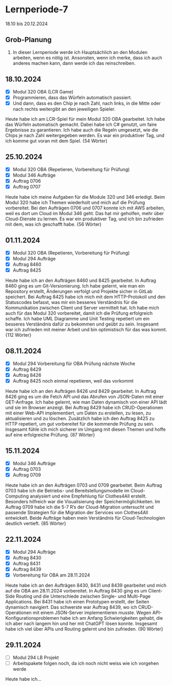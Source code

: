 # Lernperiode-7

18.10 bis 20.12.2024

## Grob-Planung

1. In dieser Lernperiode werde ich Hauptsächlich an den Modulen arbeiten, wenn es nötig ist. Ansonsten, wenn ich merke, dass ich auch anderes machen kann, dann werde ich das reinschreiben.

## 18.10.2024

- [x] Modul 320 OBA (LCR Game)
- [x] Programmieren, dass das Würfeln automatisch passiert.
- [x] Und dann, dass es den Chip je nach Zahl, nach links, in die Mitte oder nach rechts weitergibt an den jeweiligen Spieler.

Heute habe ich am LCR-Spiel für mein Modul 320 OBA gearbeitet. Ich habe das Würfeln automatisch gemacht. Dabei habe ich C# genutzt, um faire Ergebnisse zu garantieren. Ich habe auch die Regeln umgesetzt, wie die Chips je nach Zahl weitergegeben werden. Es war ein produktiver Tag, und ich komme gut voran mit dem Spiel. {54 Wörter)

## 25.10.2024

- [x] Modul 320 OBA (Repetieren, Vorbereitung für Prüfung)
- [x] Modul 346 Aufträge
- [x] Auftrag 0706
- [x] Auftrag 0707

Heute habe ich meine Aufgaben für die Module 320 und 346 erledigt. Beim Modul 320 habe ich Themen wiederholt und mich auf die Prüfung vorbereitet. Bei den Aufträgen 0706 und 0707 konnte ich mit AWS arbeiten, weil es dort um Cloud im Modul 346 geht. Das hat mir geholfen, mehr über Cloud-Dienste zu lernen. Es war ein produktiver Tag, und ich bin zufrieden mit dem, was ich geschafft habe. {56 Wörter)

## 01.11.2024

- [x] Modul 320 OBA (Repetieren, Vorbereitung für Prüfung)
- [x] Modul 294 Aufträge
- [x] Auftrag 8460
- [x] Auftrag 8425

Heute habe ich an den Aufträgen 8460 und 8425 gearbeitet. In Auftrag 8460 ging es um Git-Versionierung. Ich habe gelernt, wie man ein Repository erstellt, Änderungen verfolgt und Projekte sicher in GitLab speichert. Bei Auftrag 8425 habe ich mich mit dem HTTP-Protokoll und den Statuscodes befasst, was mir ein besseres Verständnis für die Kommunikation zwischen Client und Server vermittelt hat. Ich habe mich auch für das Modul 320 vorbereitet, damit ich die Prüfung erfolgreich schaffe. Ich habe UML Diagramme und Unit Testing repetiert um ein besseres Verständnis dafür zu bekommen und geübt zu sein. Insgesamt war ich zufrieden mit meiner Arbeit und bin optimistisch für das was kommt. {112 Wörter}

## 08.11.2024

- [x] Modul 294 Vorbereitung für OBA Prüfung nächste Woche
- [x] Auftrag 8429
- [x] Auftrag 8426
- [x] Auftrag 8425 noch einmal repetieren, weil das vorkommt

Heute habe ich an den Aufträgen 8426 und 8429 gearbeitet. In Auftrag 8426 ging es um die Fetch API und das Abrufen von JSON-Daten mit einer GET-Anfrage. Ich habe gelernt, wie man Daten dynamisch von einer API lädt und sie im Browser anzeigt. Bei Auftrag 8429 habe ich CRUD-Operationen mit einer Web-API implementiert, um Daten zu erstellen, zu lesen, zu aktualisieren und zu löschen. Zusätzlich habe ich den Auftrag 8425 zu HTTP repetiert, um gut vorbereitet für die kommende Prüfung zu sein. Insgesamt fühle ich mich sicherer im Umgang mit diesen Themen und hoffe auf eine erfolgreiche Prüfung. {87 Wörter}

## 15.11.2024

- [x] Modul 346 Aufträge
- [x] Auftrag 0703
- [x] Auftrag 0709

Heute habe ich an den Aufträgen 0703 und 0709 gearbeitet. Beim Auftrag 0703 habe ich die Betriebs- und Bereitstellungsmodelle im Cloud-Computing analysiert und eine Empfehlung für Clothes4All erstellt. Besonders hilfreich war die Visualisierung der Speichermöglichkeiten. Im Auftrag 0709 habe ich die 5-7 R’s der Cloud-Migration untersucht und passende Strategien für die Migration der Services von Clothes4All entwickelt. Beide Aufträge haben mein Verständnis für Cloud-Technologien deutlich vertieft. {85 Wörter}

## 22.11.2024

- [x] Modul 294 Aufträge
- [x] Auftrag 8430
- [x] Auftrag 8431
- [x] Auftrag 8439
- [x] Vorbereitung für OBA am 28.11.2024

Heute habe ich an den Aufträgen 8430, 8431 und 8439 gearbeitet und mich auf die OBA am 28.11.2024 vorbereitet. In Auftrag 8430 ging es um Client-Side Routing und die Unterschiede zwischen Single- und Multi-Page Applications. Bei 8431 habe ich einen Prototypen erstellt, der Seiten dynamisch navigiert. Das schwerste war Auftrag 8439, wo ich CRUD-Operationen mit einem JSON-Server implementieren musste. Wegen API-Konfigurationsproblemen habe ich am Anfang Schwierigkeiten gehabt, die ich aber nach langem hin und her mit ChatGPT lösen konnte. Insgesamt habe ich viel über APIs und Routing gelernt und bin zufrieden. {90 Wörter}

## 29.11.2024

- [ ] Modul 294 LB Projekt
- [ ] Arbeitspakete folgen noch, da ich noch nicht weiss wie ich vorgehen werde

Heute habe ich...
